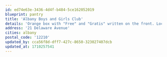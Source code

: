 ```yaml
---
id: ed74e63e-3436-4d4f-b484-5ce162052019
blueprint: pantry
title: 'Albany Boys and Girls Club'
details: 'Orange box with "Free" and "Gratis" written on the front. Located to the right of the clubhouse entrance.'
address: '21 Delaware Avenue'
cities: albany
postal_code: '12210'
updated_by: cca56f8d-dff7-427c-8650-323027407dcb
updated_at: 1710257541
---
```


